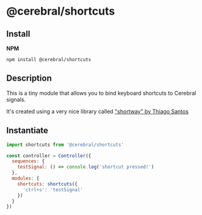 # @cerebral/shortcuts

## Install

**NPM**

`npm install @cerebral/shortcuts`

## Description

This is a tiny module that allows you to bind keyboard shortcuts to Cerebral signals.

It's created using a very nice library called ["shortway" by Thiago Santos](https://github.com/thiamsantos/shortway)

## Instantiate

```javascript
import shortcuts from '@cerebral/shortcuts'

const controller = Controller({
  sequences: {
    testSignal: () => console.log('shortcut pressed!')
  },
  modules: {
    shortcuts: shortcuts({
      'ctrl+s': 'testSignal'
    })
  }
})
```
